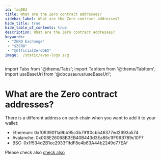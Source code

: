 ```yaml
---
id: faq003
title: What are the Zero contract addresses?
sidebar_label: What are the Zero contract addresses?
hide_title: true
hide_table_of_contents: true
description: What are the Zero contract addresses?
keywords:
 - "ZERO Exchange"
 - "$ZERO"
 - "@OfficialZeroDEX"
image:  /static/avax-logo.svg
---
```


import Tabs from '@theme/Tabs';
import TabItem from '@theme/TabItem';
import useBaseUrl from '@docusaurus/useBaseUrl';

# What are the Zero contract addresses?

There is a different address on each chain when you want to add it to your wallet:
* Ethereum: 0xf0939011a9bb95c3b791f0cb546377ed2693a574
* Avalanche: 0x008E26068B3EB40B443d3Ea88c1fF99B789c10F7
* BSC: 0x1f534d2B1ee2933f1fdF8e4b63A44b2249d77EAf

Please check also [check also](https://0-exchange.gitbook.io/0-exchange-docs/addresses/official-zero-contracts)
